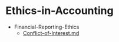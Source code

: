 
# Ethics-in-Accounting

- Financial-Reporting-Ethics
  - [Conflict-of-Interest.md](./Conflict-of-Interest.md)
